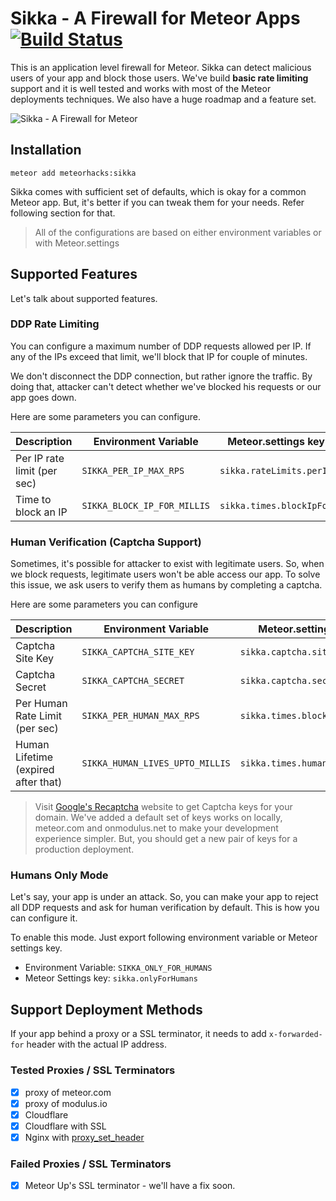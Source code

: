 # Sikka - A Firewall for Meteor Apps [![Build Status](https://travis-ci.org/meteorhacks/sikka.svg?branch=master)](https://travis-ci.org/meteorhacks/sikka)

This is an application level firewall for Meteor. Sikka can detect malicious users of your app and block those users. 
We've build **basic rate limiting** support and it is well tested and works with most of the Meteor deployments techniques. We also have a huge roadmap and a feature set.

![Sikka - A Firewall for Meteor](https://cldup.com/7LLtciFLqg.png)

## Installation

~~~
meteor add meteorhacks:sikka
~~~

Sikka comes with sufficient set of defaults, which is okay for a common Meteor app. But, it's better if you can tweak them for your needs. Refer following section for that.

> All of the configurations are based on either environment variables or with Meteor.settings

## Supported Features

Let's talk about supported features.

### DDP Rate Limiting

You can configure a maximum number of DDP requests allowed per IP. If any of the IPs exceed that limit, we'll block that IP for couple of minutes. 

We don't disconnect the DDP connection, but rather ignore the traffic. By doing that, attacker can't detect whether we've blocked his requests or our app goes down.

Here are some parameters you can configure.

|Description       | Environment Variable    | Meteor.settings key | default |
|------------------|-------------------------|---------------------------|---|
|Per IP rate limit (per sec) | `SIKKA_PER_IP_MAX_RPS` | `sikka.rateLimits.perIp` | 20|
|Time to block an IP | `SIKKA_BLOCK_IP_FOR_MILLIS` | `sikka.times.blockIpFor` | 120000|

### Human Verification (Captcha Support)

Sometimes, it's possible for attacker to exist with legitimate users. So, when we block requests, legitimate users won't be able access our app. To solve this issue, we ask users to verify them as humans by completing a captcha.

Here are some parameters you can configure

|Description       | Environment Variable    | Meteor.settings key | default |
|------------------|-------------------------|---------------------------|---|
|Captcha Site Key | `SIKKA_CAPTCHA_SITE_KEY` | `sikka.captcha.siteKey` | |
|Captcha Secret | `SIKKA_CAPTCHA_SECRET` | `sikka.captcha.secret` | |
|Per Human Rate Limit (per sec) | `SIKKA_PER_HUMAN_MAX_RPS` | `sikka.times.blockIpFor` | IP Rate Limit |
|Human Lifetime (expired after that) | `SIKKA_HUMAN_LIVES_UPTO_MILLIS` | `sikka.times.humanLivesUpto` | 3600000 |

> Visit [Google's Recaptcha](https://www.google.com/recaptcha/intro/index.html) website to get Captcha keys for your domain. We've added a default set of keys works on locally, meteor.com and onmodulus.net to make your development experience simpler. 
> But, you should get a new pair of keys for a production deployment.

### Humans Only Mode

Let's say, your app is under an attack. So, you can make your app to reject all DDP requests and ask for human verification by default. This is how you can configure it.

To enable this mode. Just export following environment variable or Meteor settings key.

* Environment Variable: `SIKKA_ONLY_FOR_HUMANS`
* Meteor Settings key: `sikka.onlyForHumans`

## Support Deployment Methods

If your app behind a proxy or a SSL terminator, it needs to add `x-forwarded-for` header with the actual IP address. 

### Tested Proxies / SSL Terminators

* [x] proxy of meteor.com
* [x] proxy of modulus.io
* [x] Cloudflare
* [x] Cloudflare with SSL
* [x] Nginx with [proxy_set_header](https://rtcamp.com/tutorials/nginx/forwarding-visitors-real-ip/)

### Failed Proxies / SSL Terminators

* [x] Meteor Up's SSL terminator - we'll have a fix soon.
